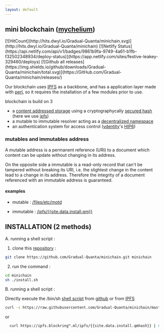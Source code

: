 ```yaml
---
layout: default
---
```

## mini blockchain ([mychelium][42])
<meta charset="utf8"/>
[![HitCount](http://hits.dwyl.io/Gradual-Quanta/minichain.svg)](http://hits.dwyl.io/Gradual-Quanta/minichain)
[![Netlify Status](https://api.netlify.com/api/v1/badges/9861b9fa-9749-4a61-b1fb-f32502348934/deploy-status)](https://app.netlify.com/sites/festive-leakey-329460/deploys)
[![Github all releases](https://img.shields.io/github/downloads/Gradual-Quanta/minichain/total.svg)](https://GitHub.com/Gradual-Quanta/minichain/releases/)

Our blockchain uses [IPFS][4] as a backbone, and has a application layer made with [perl][5],
so it requires the installation of a few modules prior to use.

 blockchain is build on 3 

* a [content addressed storage][9] using a cryptographycally [secured hash][8]
  (here we use [ipfs][4])
* a mutable to immutable resolver acting as a [decentralized namespace][6]
* an authentication system for access control ([ydentity][7]'s [HIP6][10])

### mutables and immutables address

A mutable address is a permanent reference (URI) to a document which content can be update
without changing in its address.

On the opposite side a immutable is a read-only record that can't be tampered without
breaking its URI, i.e. the slightest change in the content lead to a change in its address.
Therefore the integrity of a document referenced with an immutable address is guaranteed.

[6]: https://duckduckgo.com/?q=!g+decentralized+namespace
[7]: https://duckduckgo.com/?q=!g+decentralized+identity+site:ydentity.ml
[8]: https://duckduckgo.com/?q=!g+cryptographycally+secure+hash+%23M4GC
[9]: https://duckduckgo.com/?q=!g+content+addressed+storage
[10]: https://duckduckgo.com/?q=!g+Human+IP+address+ydentity
[42]: https://duckduckgo.com/?q=!g+%22mychelium%22

#### examples

* mutable : [/files/etc/motd](http://gateway.local/webuid#/files/etc/motd)

* immutable : [/ipfs/{{site.data.install.qm}}](https://cloudflare-ipfs.com/ipfs/{{site.data.install.qm}})

## INSTALLATION (2 methods)

A. running a shell script :


 1. clone this [repository][1] :
 ```sh
 git clone https://github.com/Gradual-Quanta/minichain.git minichain
 ```
 2. run the command :
 ```sh
 cd minichain
 sh ./install.sh
 ```

B. running a shell script :

 Directly execute the /bin/sh [shell script][2] from [github][3] or from [IPFS][2]
 ```sh
 curl -s https://raw.githubusercontent.com/Gradual-Quanta/minichain/master/install.sh | sh /dev/stdin
 ```
 or 
 ```sh
   curl https://ipfs.blockring™.ml/ipfs/{{site.data.install.qmhash}} | sh /dev/stdin
 ```

[1]: https://github.com/Gradual-Quanta/minichain
[2]: https://github.com/Gradual-Quanta/minichain/blob/master/install.sh
[2raw]: https://raw.githubusercontent.com/Gradual-Quanta/minichain/master/install.sh 
[3]: https://github.com/Gradual-Quanta
[4]: https://github.com/ipfs/go-ipfs
[5]: https://github.com/Perl/perl5
